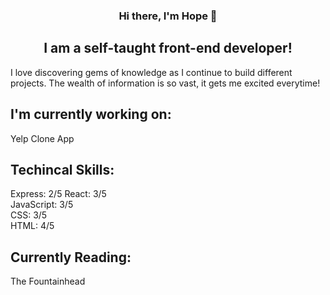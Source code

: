 
<h3 align="center">
  Hi there, I'm Hope 👋
 </h3>
 
 <h2 align="center">
  I am a self-taught front-end developer!
 </h2>
 
 I love discovering gems of knowledge as I continue to build different projects. The wealth of information is so vast, it gets me excited everytime!


## I'm currently working on:

Yelp Clone App

## Techincal Skills:

Express: 2/5
React: 3/5 </br>
JavaScript: 3/5 </br>
CSS: 3/5 </br>
HTML: 4/5 </br>

## Currently Reading:

The Fountainhead
